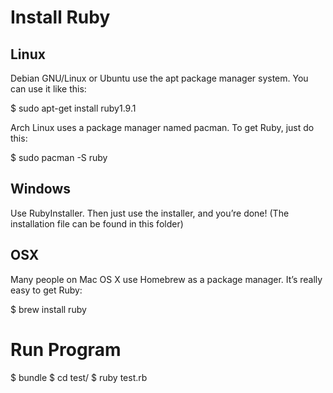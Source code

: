 # Install Ruby

## Linux

Debian GNU/Linux or Ubuntu use the apt package manager system. You can use it like this:

  $ sudo apt-get install ruby1.9.1

Arch Linux uses a package manager named pacman. To get Ruby, just do this:

  $ sudo pacman -S ruby

## Windows

  Use RubyInstaller. Then just use the installer, and you’re done! (The installation file can be found in this folder)

## OSX

  Many people on Mac OS X use Homebrew as a package manager. It’s really easy to get Ruby:

  $ brew install ruby


# Run Program

  $ bundle
  $ cd test/
  $ ruby test.rb

